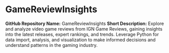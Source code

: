# GameReviewInsights
 **GitHub Repository Name:** GameReviewInsights  **Short Description:** Explore and analyze video game reviews from IGN Game Reviews, gaining insights into the latest releases, expert rankings, and trends. Leverage Python for data import, analysis, and visualization to make informed decisions and understand patterns in the gaming industry.
